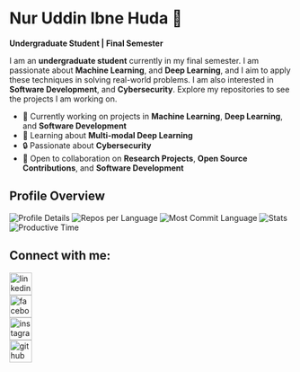 # **Nur Uddin Ibne Huda** 👋  
**Undergraduate Student | Final Semester**  

I am an **undergraduate student** currently in my final semester. I am passionate about  **Machine Learning**, and **Deep Learning**, and I aim to apply these techniques in solving real-world problems. I am also interested in **Software Development**, and **Cybersecurity**. Explore my repositories to see the projects I am working on.

- 🔭 Currently working on projects in **Machine Learning**, **Deep Learning**, and **Software Development**  
- 🌱 Learning about **Multi-modal Deep Learning**  
- 🔒 Passionate about **Cybersecurity**  
- 👯 Open to collaboration on **Research Projects**, **Open Source Contributions**, and **Software Development**  

## Profile Overview

![Profile Details](http://github-profile-summary-cards.vercel.app/api/cards/profile-details?username=saimon7g&theme=dracula)
![Repos per Language](http://github-profile-summary-cards.vercel.app/api/cards/repos-per-language?username=saimon7g&theme=dracula)
![Most Commit Language](http://github-profile-summary-cards.vercel.app/api/cards/most-commit-language?username=saimon7g&theme=dracula)
![Stats](http://github-profile-summary-cards.vercel.app/api/cards/stats?username=saimon7g&theme=dracula)
![Productive Time](http://github-profile-summary-cards.vercel.app/api/cards/productive-time?username=saimon7g&theme=dracula&utcOffset=6)

## Connect with me:
[<img src='https://cdn.jsdelivr.net/npm/simple-icons@3.0.1/icons/linkedin.svg' alt='linkedin' height='40'>](https://www.linkedin.com/in/asif-haider-1805112/)  
[<img src='https://cdn.jsdelivr.net/npm/simple-icons@3.0.1/icons/facebook.svg' alt='facebook' height='40'>](https://www.facebook.com/asif.elhan)  
[<img src='https://cdn.jsdelivr.net/npm/simple-icons@3.0.1/icons/instagram.svg' alt='instagram' height='40'>](https://www.instagram.com/asifelhan/)  
[<img src='https://cdn.jsdelivr.net/npm/simple-icons@3.0.1/icons/github.svg' alt='github' height='40'>](https://github.com/saimon7g)  
<!-- [<img src='https://cdn.jsdelivr.net/npm/simple-icons@3.0.1/icons/icloud.svg' alt='website' height='40'>](https://saimon7g.github.io/) -->
